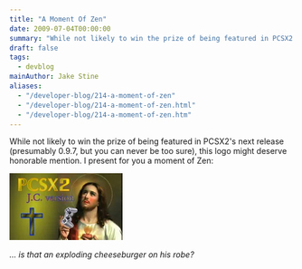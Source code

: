 ```yaml
---
title: "A Moment Of Zen"
date: 2009-07-04T00:00:00
summary: "While not likely to win the prize of being featured in PCSX2's next release (presumably 0.9.7, but you can never be too sure), this logo might deserve honorable mention"
draft: false
tags:
  - devblog
mainAuthor: Jake Stine
aliases:
  - "/developer-blog/214-a-moment-of-zen"
  - "/developer-blog/214-a-moment-of-zen.html"
  - "/developer-blog/214-a-moment-of-zen.htm"
---
```


While not likely to win the prize of being featured in PCSX2's next
release (presumably 0.9.7, but you can never be too sure), this logo
might deserve honorable mention. I present for you a moment of Zen:

![](./img/pcsx2_jc_version_small.webp)

*... is that an exploding cheeseburger on his robe?*
